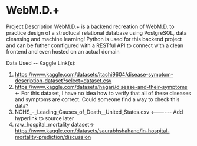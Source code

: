 # WebM.D.+ 

Project Description
WebM.D.+ is a backend recreation of WebM.D. to practice design of a structucal relational database using PostgreSQL, data cleansing and machine learning! Python is used for this backend project and can be futher comfigured with a RESTful API to connect with a clean frontend and even hosted on an actual domain

Data Used -- Kaggle Link(s):
1) https://www.kaggle.com/datasets/itachi9604/disease-symptom-description-dataset?select=dataset.csv
2) https://www.kaggle.com/datasets/hagari/disease-and-their-symptoms <- For this dataset, I have no idea how to verify that all of these diseases and symptoms are correct. Could someone find a way to check this data?
3) NCHS_-_Leading_Causes_of_Death__United_States.csv <------ Add hyperlink to source later
4) raw_hospital_mortality dataset-> https://www.kaggle.com/datasets/saurabhshahane/in-hospital-mortality-prediction/discussion
